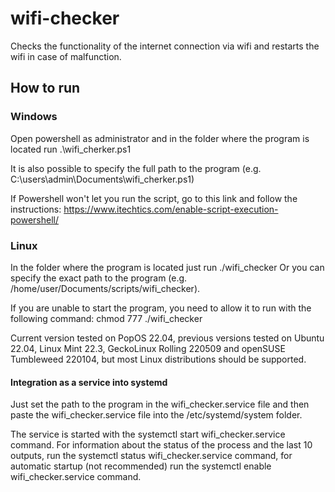 # wifi-checker
Checks the functionality of the internet connection via wifi and restarts the wifi in case of malfunction.

## How to run

### Windows

Open powershell as administrator and in the folder where the program is located run .\wifi_cherker.ps1

It is also possible to specify the full path to the program (e.g. C:\users\admin\Documents\wifi_cherker.ps1)

If Powershell won't let you run the script, go to this link and follow the instructions: https://www.itechtics.com/enable-script-execution-powershell/

### Linux
In the folder where the program is located just run ./wifi_checker
Or you can specify the exact path to the program (e.g. /home/user/Documents/scripts/wifi_checker).

If you are unable to start the program, you need to allow it to run with the following command: chmod 777 ./wifi_checker

Current version tested on PopOS 22.04, previous versions tested on Ubuntu 22.04, Linux Mint 22.3, GeckoLinux Rolling 220509 and openSUSE Tumbleweed 220104, but most Linux distributions should be supported.

#### Integration as a service into systemd
Just set the path to the program in the wifi_checker.service file and then paste the wifi_checker.service file into the /etc/systemd/system folder.

The service is started with the systemctl start wifi_checker.service command. For information about the status of the process and the last 10 outputs, run the systemctl status wifi_checker.service command, for automatic startup (not recommended) run the systemctl enable wifi_checker.service command.